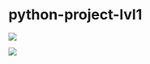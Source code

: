 <h1>python-project-lvl1</h1>
<div>
<p><a href="https://codeclimate.com/github/codeclimate/codeclimate/maintainability"><img src="https://api.codeclimate.com/v1/badges/a99a88d28ad37a79dbf6/maintainability" /></a>
<p><a href="https://asciinema.org/a/5Kqdn4VAYFzkBR8mfEUrOwR1t" target="_blank"><img src="https://asciinema.org/a/5Kqdn4VAYFzkBR8mfEUrOwR1t.svg" /></a></p>
</div>

